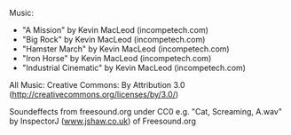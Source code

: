 Music:
- "A Mission" by Kevin MacLeod (incompetech.com)
- "Big Rock" by Kevin MacLeod (incompetech.com)
- "Hamster March" by Kevin MacLeod (incompetech.com)
- "Iron Horse" by Kevin MacLeod (incompetech.com)
- "Industrial Cinematic" by Kevin MacLeod (incompetech.com)

All Music: Creative Commons: By Attribution 3.0 (http://creativecommons.org/licenses/by/3.0/)

Soundeffects from freesound.org under CC0
e.g. "Cat, Screaming, A.wav" by InspectorJ (www.jshaw.co.uk) of Freesound.org
